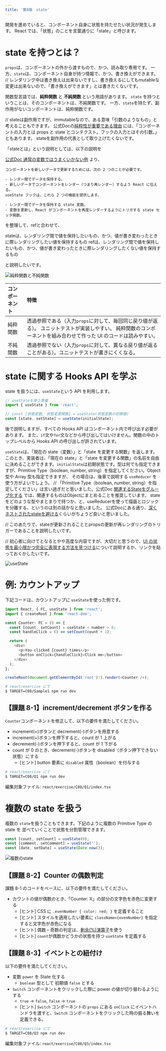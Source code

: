 ```yaml
---
title: '第8章　state'
---
```


開発を進めていると、コンポーネント自身に状態を持たせたい状況が発生します。
React では、「状態」のことを言葉通りに「state」と呼びます。

# state を持つとは？

`props`は、コンポーネントの外から渡すもので、かつ、読み取り専用です。
一方、`state`は、コンポーネント自身が持つ情報で、かつ、書き換えができます。
// レンダリング中は書き換えは出来ないですし、書き換えるにしてもmutableな変更は出来ないので、「書き換えができます」とは書きたくないです。

関数型言語では、**純粋関数** と **不純関数** という用語があります。
`state` を持つということは、そのコンポーネントは、不純関数です。
一方、`state`を持たず、副作用がないコンポーネントは、純粋関数です。

// stateは副作用ですが、immutableなので、ある意味「引数のようなもの」と考えることもできます。
公式Docの[純粋性が重要である理由](https://ja.react.dev/reference/rules/components-and-hooks-must-be-pure#why-does-purity-matter) には、「コンポーネントの入力とは props と state とコンテクスト。フックの入力とはその引数。」ともあります。
stateを副作用の代表として取り上げたくないです。

「stateとは」という説明としては、以下の説明を

[公式Doc 通常の変数ではうまくいかない例](https://ja.react.dev/learn/state-a-components-memory#when-a-regular-variable-isnt-enough) より、
```
コンポーネントを新しいデータで更新するためには、次の 2 つのことが必要です。

- レンダー間でデータを保持する。
- 新しいデータでコンポーネントをレンダー（つまり再レンダー）するよう React に伝える。
useState フックは、これら 2 つの機能を提供します。

- レンダー間でデータを保持する state 変数。
- 変数を更新し、React がコンポーネントを再度レンダーするようにトリガする state セッタ関数。
```
を整理して、refと合わせて、

stateは、レンダリング間で値を保持したいもの、かつ、値が書き変わったときに際レンダリングしたい値を保持するもの
refは、レンダリング間で値を保持したいもの、かつ、値が書き変わったときに際レンダリングしたくない値を保持するもの

と説明したいです。

![純粋関数と不純関数](./08_function.svg)

| コンポーネント | 特徴                                                                                                                                                                |
| :------------- | :------------------------------------------------------------------------------------------------------------------------------------------------------------------ |
| 純粋関数       | 透過参照である（入力`props`に対して、毎回同じ戻り値が返る）。 ユニットテストが実装しやすい。 純粋関数のコンポーネントを組み合わせて作った UI のコードは読みやすい。 |
| 不純関数       | 透過参照でない（入力`props`に対して、異なる戻り値が返ることがある）。ユニットテストが書きにくくなる。                                                               |

# state に関する Hooks API を学ぶ

state を扱うには、`useState`という API を利用します。

```javascript
// useStateを使う準備
import { useState } from 'react';

// const [状態変数, 状態変更関数] = useState(状態変数の初期値)
const [state, setState] = useState(initialState);
```

後で説明しますが、すべての Hooks API はコンポーネント内で呼び出す必要があります。
また、`if`文や`for`文などから呼び出してはいけません。関数の中のトップレベルから Hooks API の呼び出しが許されています。

`useState`は、「現在の state（変数）」と「state を変更する関数」を返します。
このとき、実装者は、「現在の state」と「state を変更する関数」の名前を自由に決めることができます。`initialState`は初期状態です。型は何でも指定できますが、Primitive Type（boolean, number, string）を指定してください。Object 型や Array 型も指定できますが、
その場合は、後章で説明する `useReducer` を使う方がよいでしょう。
// 「Primitive Type（boolean, number, string）を指定してください」は言い過ぎだと思いました。公式Doc [関連するStateをグループ化する](https://ja.react.dev/learn/choosing-the-state-structure#group-related-state) では、関連するものはObjectにまとめることを推奨しています。
stateをどのような型やまとまりで持つか、と、useReducerを使って描画とロジックを分離する、というのは別の話かなと思いました。
公式Docにある通り、[深くネストされたstateを避ける](https://ja.react.dev/learn/choosing-the-state-structure#avoid-deeply-nested-state)くらいがちょうど良いと思いました。

//
このあたりで、stateが更新されることとpropsの更新が再レンダリングのトリガーであることを説明したいです。

// 初心者に向けてとなるとやや高度な内容ですが、大切だと思うので、[UI の状態を最小限かつ完全に表現する方法を見つける](https://ja.react.dev/learn/thinking-in-react#step-3-find-the-minimal-but-complete-representation-of-ui-state)について説明するか、リンクを貼っておくかしたいです。

![useState](./08_useState.svg)

# 例: カウントアップ

下記コードは、カウントアップに `useState`を使った例です。

```typescript
import React, { FC, useState } from 'react';
import { createRoot } from 'react-dom';

const Counter: FC = () => {
  const [count, setCount] = useState < number > 0;
  const handleClick = () => setCount(count + 1);

  return (
    <div>
      <p>You clicked {count} times</p>
      <button onClick={handleClick}>Click me</button>
    </div>
  );
};

createRoot(document.getElementById('root')!).render(<Counter />);
```

```bash
# react/exercise にて
$ TARGET=C08/Sample1 npm run dev
```

## 【課題 8-1】increment/decrement ボタンを作る

`Counter`コンポーネントを修正して、以下の要件を満たしてください。

- increment(+)ボタンと decrement(-)ボタンを用意する
- increment(+)ボタンを押下すると、count が 1 上がる
- decrement(-)ボタンを押下すると、count が 1 下がる
- count が 0 のとき、decrement(-)ボタンを disabled（ボタン押下できない状態）にする
  - [ヒント] button 要素に `disabled` 属性（boolean）を付与する

```bash
# react/exercise にて
$ TARGET=C08/Q1 npm run dev
```

編集対象ファイル: `react/exercise/C08/Q1/index.tsx`

# 複数の state を扱う

複数の `state`を扱うこともできます。下記のように複数の Primitive Type の state を
並べていくことで状態を分割管理できます。

```javascript
const [count, setCount] = useState(0);
const [comment, setComment] = useState('');
const [date, setDate] = useState(Date.now());
```

![複数のstate](08_multi_state.svg)

## 【課題 8-2】Counter の偶数判定

課題 8-1 のコードをベースに、以下の要件を満たしてください。

- カウントの値が偶数のとき、「Counter: X」の部分の文字色を赤色に変更する
  - [ヒント] CSS に `.evenNumber { color: red; }` を定義すること
  - [ヒント] スタイルを適用したい要素に `className={evenNumber}` を指定すると文字色が赤色になる
  - [ヒント] 偶数・奇数の判定は、[剰余(%)演算子](https://developer.mozilla.org/ja/docs/Web/JavaScript/Reference/Operators/Arithmetic_Operators#Remainder)を使う
  - [ヒント] `count`が偶数かどうかの状態を持つ `useState` を定義する

## 【課題 8-3】イベントとの紐付け

以下の要件を満たしてください。

- 変数 `power` を State 化する
  - `boolean` 型として 初期値 `false` とする
- `Switch` コンポーネントをクリックした際に power の値が切り替わるようにする
  - `true` -> `false`, `false` -> `true`
  - [ヒント] `Switch` コンポーネントの `props` にある `onClick` にイベントハンドラを渡すと、`Switch` コンポーネントをクリックした時の振る舞いを定義できる。

```bash
# react/exercise にて
$ TARGET=C08/Q3 npm run dev
```

編集対象ファイル: `react/exercise/C08/Q3/index.tsx`
